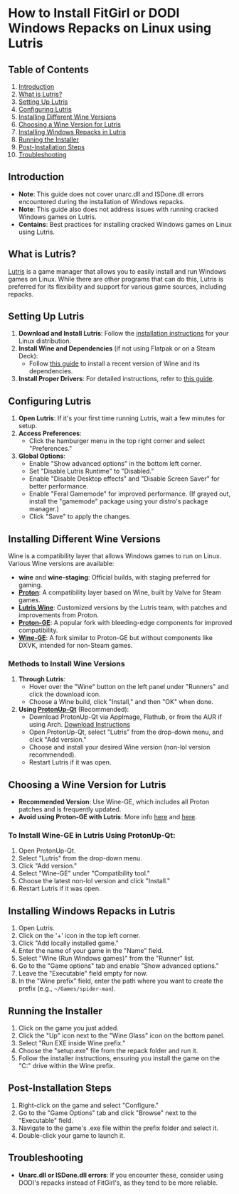 # How to Install FitGirl or DODI Windows Repacks on Linux using Lutris

## Table of Contents
1. [Introduction](#introduction)
2. [What is Lutris?](#what-is-lutris)
3. [Setting Up Lutris](#setting-up-lutris)
4. [Configuring Lutris](#configuring-lutris)
5. [Installing Different Wine Versions](#installing-different-wine-versions)
6. [Choosing a Wine Version for Lutris](#choosing-a-wine-version-for-lutris)
7. [Installing Windows Repacks in Lutris](#installing-windows-repacks-in-lutris)
8. [Running the Installer](#running-the-installer)
9. [Post-Installation Steps](#post-installation-steps)
10. [Troubleshooting](#troubleshooting)

## Introduction
- **Note**: This guide does not cover unarc.dll and ISDone.dll errors encountered during the installation of Windows repacks.
- **Note**: This guide also does not address issues with running cracked Windows games on Lutris.
- **Contains**: Best practices for installing cracked Windows games on Linux using Lutris.

## What is Lutris?
[Lutris](https://lutris.net/about) is a game manager that allows you to easily install and run Windows games on Linux. While there are other programs that can do this, Lutris is preferred for its flexibility and support for various game sources, including repacks.

## Setting Up Lutris
1. **Download and Install Lutris**: Follow the [installation instructions](https://lutris.net/downloads) for your Linux distribution.
2. **Install Wine and Dependencies** (if not using Flatpak or on a Steam Deck):
   - Follow [this guide](https://github.com/lutris/docs/blob/master/WineDependencies.md) to install a recent version of Wine and its dependencies.
3. **Install Proper Drivers**: For detailed instructions, refer to [this guide](https://github.com/lutris/docs/blob/master/InstallingDrivers.md).

## Configuring Lutris
1. **Open Lutris**: If it's your first time running Lutris, wait a few minutes for setup.
2. **Access Preferences**:
   - Click the hamburger menu in the top right corner and select "Preferences."
3. **Global Options**:
   - Enable "Show advanced options" in the bottom left corner.
   - Set "Disable Lutris Runtime" to "Disabled."
   - Enable "Disable Desktop effects" and "Disable Screen Saver" for better performance.
   - Enable "Feral Gamemode" for improved performance. (If grayed out, install the "gamemode" package using your distro's package manager.)
   - Click "Save" to apply the changes.

## Installing Different Wine Versions
Wine is a compatibility layer that allows Windows games to run on Linux. Various Wine versions are available:

- **wine** and **wine-staging**: Official builds, with staging preferred for gaming.
- **[Proton](https://github.com/ValveSoftware/Proton/)**: A compatibility layer based on Wine, built by Valve for Steam games.
- **[Lutris Wine](https://github.com/lutris/docs/blob/master/WineBuilds.md#lutris)**: Customized versions by the Lutris team, with patches and improvements from Proton.
- **[Proton-GE](https://github.com/GloriousEggroll/proton-ge-custom)**: A popular fork with bleeding-edge components for improved compatibility.
- **[Wine-GE](https://github.com/GloriousEggroll/wine-ge-custom)**: A fork similar to Proton-GE but without components like DXVK, intended for non-Steam games.

### Methods to Install Wine Versions
1. **Through Lutris**:
   - Hover over the "Wine" button on the left panel under "Runners" and click the download icon.
   - Choose a Wine build, click "Install," and then "OK" when done.
2. **Using [ProtonUp-Qt](https://github.com/DavidoTek/ProtonUp-Qt)** (Recommended):
   - Download ProtonUp-Qt via AppImage, Flathub, or from the AUR if using Arch. [Download Instructions](https://github.com/DavidoTek/ProtonUp-Qt#protonup-qt)
   - Open ProtonUp-Qt, select "Lutris" from the drop-down menu, and click "Add version."
   - Choose and install your desired Wine version (non-lol version recommended).
   - Restart Lutris if it was open.

## Choosing a Wine Version for Lutris
- **Recommended Version**: Use Wine-GE, which includes all Proton patches and is frequently updated.
- **Avoid using Proton-GE with Lutris**: More info [here](https://www.reddit.com/r/linux_gaming/comments/w0vfn1/another_protonge_vs_winege_thread/) and [here](https://github.com/GloriousEggroll/proton-ge-custom#1-running-non-steam-games-with-proton-outside-of-steam-is-not-supported-do-not-ask-for-help-with-this).

### To Install Wine-GE in Lutris Using ProtonUp-Qt:
1. Open ProtonUp-Qt.
2. Select "Lutris" from the drop-down menu.
3. Click "Add version."
4. Select "Wine-GE" under "Compatibility tool."
5. Choose the latest non-lol version and click "Install."
6. Restart Lutris if it was open.

## Installing Windows Repacks in Lutris
1. Open Lutris.
2. Click on the '+' icon in the top left corner.
3. Click "Add locally installed game."
4. Enter the name of your game in the "Name" field.
5. Select "Wine (Run Windows games)" from the "Runner" list.
6. Go to the "Game options" tab and enable "Show advanced options."
7. Leave the "Executable" field empty for now.
8. In the "Wine prefix" field, enter the path where you want to create the prefix (e.g., `~/Games/spider-man`).

## Running the Installer
1. Click on the game you just added.
2. Click the "Up" icon next to the "Wine Glass" icon on the bottom panel.
3. Select "Run EXE inside Wine prefix."
4. Choose the "setup.exe" file from the repack folder and run it.
5. Follow the installer instructions, ensuring you install the game on the "C:\" drive within the Wine prefix.

## Post-Installation Steps
1. Right-click on the game and select "Configure."
2. Go to the "Game Options" tab and click "Browse" next to the "Executable" field.
3. Navigate to the game's .exe file within the prefix folder and select it.
4. Double-click your game to launch it.

## Troubleshooting
- **Unarc.dll or ISDone.dll errors**: If you encounter these, consider using DODI's repacks instead of FitGirl's, as they tend to be more reliable.
